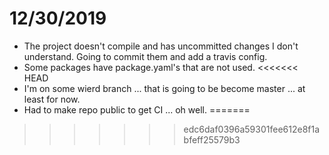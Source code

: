 # 12/30/2019

- The project doesn't compile and has uncommitted changes I don't understand. Going to commit them
  and add a travis config.
- Some packages have package.yaml's that are not used.
<<<<<<< HEAD
- I'm on some wierd branch ... that is going to be become master ... at least for now.
- Had to make repo public to get CI ... oh well.
=======
>>>>>>> edc6daf0396a59301fee612e8f1abfeff25579b3
